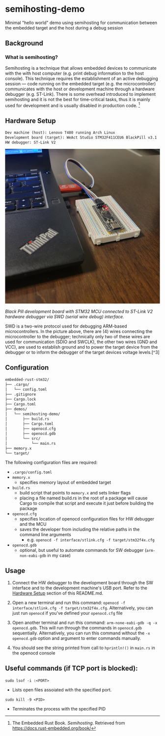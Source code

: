 # semihosting-demo

Minimal "hello world" demo using semihosting for communication between the embedded target and the host during a debug session

## Background

### What is semihosting?

Semihosting is a technique that allows embedded devices to communicate with the with host computer (e.g. print debug information to the host console). This technique requires the establishment of an active debugging session — code running on the embedded target (e.g. the microcontroller) communicates with the host or development machine through a hardware debugger (e.g. ST-Link). There is some overhead introduced to implement semihosting and it is not the best for time-critical tasks, thus it is mainly used for development and is usually disabled in production code. [^1] 

## Hardware Setup 

```
Dev machine (host): Lenovo T480 running Arch Linux
Development board (target): WeAct Studio STM32F411CEU6 BlackPill v3.1
HW debugger: ST-Link V2 
```

<img src="img/hw-debugger-setup.jpg">

*Black Pill development board with STM32 MCU connected to ST-Link V2 hardware debugger via SWD (serial wire debug) interface.*

SWD is a two-wire protocol used for debugging ARM-based microcontrollers.  In the picture above, there are (4) wires connecting the microcontroller to the debugger; technically only two of these wires are used for communication (SDIO and SWCLK), the other two wires (GND and VCC), are used to establish ground and to power the target device from the debugger or to inform the debugger of the target devices voltage levels.[^3]

## Configuration

```
embedded-rust-stm32/
├── .cargo/
│   └── config.toml
├── .gitignore
├── Cargo.lock
├── Cargo.toml
├── demos/
│   └── semihosting-demo/
│       ├── build.rs
│       ├── Cargo.toml
│       ├── openocd.cfg
│       ├── openocd.gdb
│       └── src/
│           └── main.rs
├── memory.x
└── target/
```

The following configuration files are required:
- `.cargo/config.toml`
- `memory.x`
  - specifies memory layout of embedded target
- `build.rs`
  - build script that points to `memory.x` and sets linker flags 
  - placing a file named build.rs in the root of a package will cause Cargo to compile that script and execute it just before building the package
- `openocd.cfg`
  - specifies location of openocd configuration files for HW debugger and the MCU 
  - saves the developer from including the relative paths in the command line arguments
    - e.g. `openocd -f interface/stlink.cfg -f target/stm32f4x.cfg`
- `openocd.gdb`
  - optional, but useful to automate commands for SW debugger (`arm-non-eabi-gdb` in my case)

## Usage

1. Connect the HW debugger to the development board through the SW interface and to the development machine's USB port. Refer to the [Hardware Setup](#hardware-setup) section of this README.md.

2. Open a new terminal and run this command: `openocd -f interface/stlink.cfg -f target/stm32f4x.cfg`.  Alternatively, you can just run `openocd` if you've defined your `openocd.cfg` file

3. Open another terminal and run this command: `arm-none-eabi-gdb -q -x openocd.gdb`.  This will run through the commands in `openocd.gdb` sequentially.  Alternatively, you can run this command without the `-x openocd.gdb` option and argument to enter commands manually.

4. You should see the string printed from call to `hprintln!()` in `main.rs` in the openocd console

## Useful commands (if TCP port is blocked):

`sudo lsof -i :<PORT>`
- Lists open files assoiated with the specified port.

`sudo kill -9 <PID>`
- Terminates the process with the specified PID

[^1]: The Embedded Rust Book. *Semihosting*. Retrieved from https://docs.rust-embedded.org/book/ 